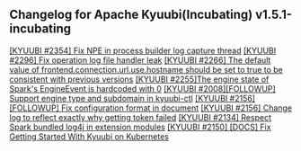 ## Changelog for Apache Kyuubi(Incubating) v1.5.1-incubating
[[KYUUBI #2354] Fix NPE in process builder log capture thread](https://github.com/apache/incubator-kyuubi/commit/5e76334e)
[[KYUUBI #2296] Fix operation log file handler leak](https://github.com/apache/incubator-kyuubi/commit/809ea2a6)
[[KYUUBI #2266] The default value of frontend.connection.url.use.hostname should be set to true to be consistent with previous versions](https://github.com/apache/incubator-kyuubi/commit/d3e25f08)
[[KYUUBI #2255]The engine state of Spark's EngineEvent is hardcoded with 0](https://github.com/apache/incubator-kyuubi/commit/2af8bbb4)
[[KYUUBI #2008][FOLLOWUP] Support engine type and subdomain in kyuubi-ctl](https://github.com/apache/incubator-kyuubi/commit/d1a2dda0)
[[KYUUBI #2156][FOLLOWUP] Fix configuration format in document](https://github.com/apache/incubator-kyuubi/commit/5225b540)
[[KYUUBI #2156] Change log to reflect exactly why getting token failed](https://github.com/apache/incubator-kyuubi/commit/21ca7540)
[[KYUUBI #2134] Respect Spark bundled log4j in extension modules](https://github.com/apache/incubator-kyuubi/commit/30dc84b5)
[[KYUUBI #2150] [DOCS] Fix Getting Started With Kyuubi on Kubernetes](https://github.com/apache/incubator-kyuubi/commit/e232a83a)

